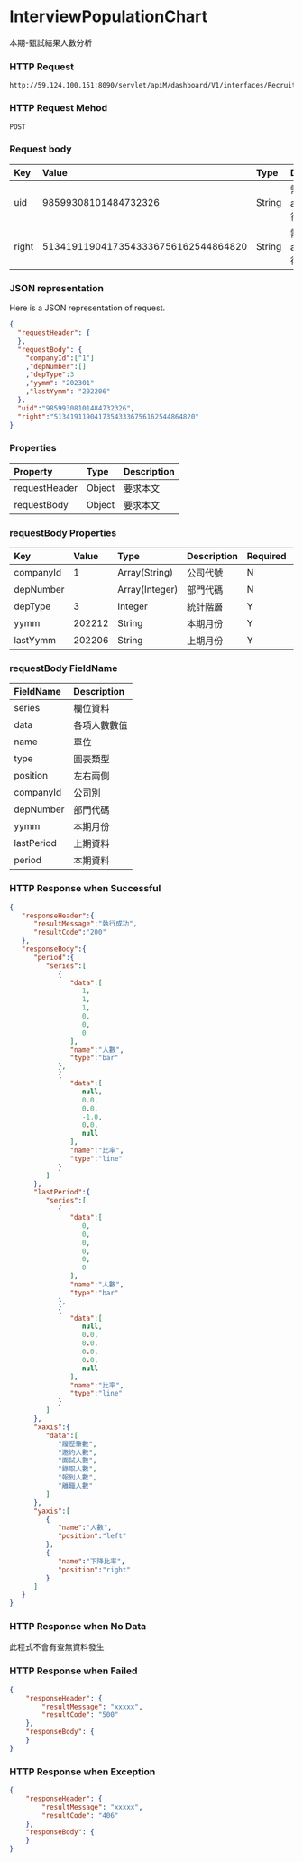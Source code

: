 # InterviewPopulationChart
本期-甄試結果人數分析

### HTTP Request
```
http://59.124.100.151:8090/servlet/apiM/dashboard/V1/interfaces/RecruitDemandResult/InterviewPopulationChart
```

### HTTP Request Mehod
```
POST
```

### Request body
| Key | Value | Type | Description |
|:----------|:-------------|:-----|:------------|
| uid | 98599308101484732326 | String | 需透過apiLogin取得
| right | 51341911904173543336756162544864820 | String | 需透過apiLogin取得 |

### JSON representation
Here is a JSON representation of request.
```json
{
  "requestHeader": {
  },
  "requestBody": {
    "companyId":["1"]
    ,"depNumber":[]
    ,"depType":3
    ,"yymm": "202301"
    ,"lastYymm": "202206"
  },
  "uid":"98599308101484732326",
  "right":"51341911904173543336756162544864820"
}
```

### Properties
| Property | Type | Description |
|:---------|:-----|:------------|
| requestHeader | Object | 要求本文 |
| requestBody | Object | 要求本文 |

### requestBody Properties
| Key | Value | Type | Description | Required | Format |
|:----------|:-------------|:-----|:------------|:------------|:------------|
| companyId | 1 | Array(String) | 公司代號 | N | n/a |
| depNumber |  | Array(Integer) | 部門代碼 | N | n/a |
| depType | 3 | Integer | 統計階層 | Y | n/a |
| yymm | 202212 | String | 本期月份 | Y | YYYYmm |
| lastYymm | 202206 | String | 上期月份 | Y | YYYYmm |

### requestBody FieldName
| FieldName | Description |
|:----------|:-------------|
| series | 欄位資料 |
| data | 各項人數數值 |
| name | 單位 |
| type | 圖表類型 |
| position | 左右兩側 |
| companyId | 公司別 |
| depNumber | 部門代碼 |
| yymm | 本期月份 |
| lastPeriod | 上期資料 |
| period | 本期資料 |

### HTTP Response when Successful
```json
{
   "responseHeader":{
      "resultMessage":"執行成功",
      "resultCode":"200"
   },
   "responseBody":{
      "period":{
         "series":[
            {
               "data":[
                  1,
                  1,
                  1,
                  0,
                  0,
                  0
               ],
               "name":"人數",
               "type":"bar"
            },
            {
               "data":[
                  null,
                  0.0,
                  0.0,
                  -1.0,
                  0.0,
                  null
               ],
               "name":"比率",
               "type":"line"
            }
         ]
      },
      "lastPeriod":{
         "series":[
            {
               "data":[
                  0,
                  0,
                  0,
                  0,
                  0,
                  0
               ],
               "name":"人數",
               "type":"bar"
            },
            {
               "data":[
                  null,
                  0.0,
                  0.0,
                  0.0,
                  0.0,
                  null
               ],
               "name":"比率",
               "type":"line"
            }
         ]
      },
      "xaxis":{
         "data":[
            "履歷筆數",
            "邀約人數",
            "面試人數",
            "錄取人數",
            "報到人數",
            "離職人數"
         ]
      },
      "yaxis":[
         {
            "name":"人數",
            "position":"left"
         },
         {
            "name":"下降比率",
            "position":"right"
         }
      ]
   }
}
```

### HTTP Response when No Data
此程式不會有查無資料發生

### HTTP Response when Failed
```json
{
    "responseHeader": {
        "resultMessage": "xxxxx",
        "resultCode": "500"
    },
    "responseBody": {
    }
}
```

### HTTP Response when Exception
```json
{
    "responseHeader": {
        "resultMessage": "xxxxx",
        "resultCode": "406"
    },
    "responseBody": {
    }
}
```
